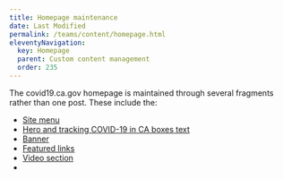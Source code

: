 ```yaml
---
title: Homepage maintenance
date: Last Modified 
permalink: /teams/content/homepage.html
eleventyNavigation:
  key: Homepage
  parent: Custom content management
  order: 235
---
```


The covid19.ca.gov homepage is maintained through several fragments rather than one post. These include the:

* [Site menu](https://teamdocs.covid19.ca.gov/teams/content/menu.html)
* [Hero and tracking COVID-19 in CA boxes text](https://teamdocs.covid19.ca.gov/teams/content/hero-trackerboxes.html)
* [Banner](https://cagov.github.io/covid19.ca.gov-site-eng-playbook/teams/content/banner.html)
* [Featured links](https://cagov.github.io/covid19.ca.gov-site-eng-playbook/teams/content/featured-links.html)
* [Video section](https://cagov.github.io/covid19.ca.gov-site-eng-playbook/teams/content/video.html)
* 
